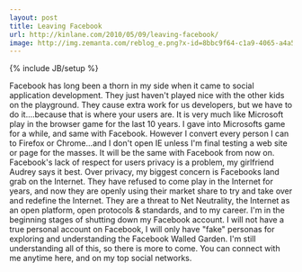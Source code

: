 ```yaml
---
layout: post
title: Leaving Facebook
url: http://kinlane.com/2010/05/09/leaving-facebook/
image: http://img.zemanta.com/reblog_e.png?x-id=8bbc9f64-c1a9-4065-a4a5-338260d36e6e
---
```

{% include JB/setup %}


Facebook has long been a thorn in my side when it came to social application development. They just haven't played nice with the other kids on the playground. They cause extra work for us developers, but we have to do it....because that is where your users are. It is very much like Microsoft play in the browser game for the last 10 years.
I gave into Microsofts game for a while, and same with Facebook. However I convert every person I can to Firefox or Chrome...and I don't open IE unless I'm final testing a web site or page for the masses. It will be the same with Facebook from now on.
Facebook's lack of respect for users privacy is a problem, my girlfriend Audrey says it best.
Over privacy, my biggest concern is Facebooks land grab on the Internet. They have refused to come play in the Internet for years, and now they are openly using their market share to try and take over and redefine the Internet. They are a threat to Net Neutrality, the Internet as an open platform, open protocols &amp; standards, and to my career.
I'm in the beginning stages of shutting down my Facebook account. I will not have a true personal account on Facebook, I will only have "fake" personas for exploring and understanding the Facebook Walled Garden.
I'm still understanding all of this, so there is more to come. You can connect with me anytime here, and on my top social networks.
